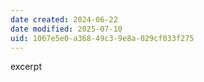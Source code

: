 ```yaml
---
date created: 2024-06-22
date modified: 2025-07-10
uid: 1067e5e0-a368-49c3-9e8a-029cf033f275
---
```


excerpt

<!-- more -->
